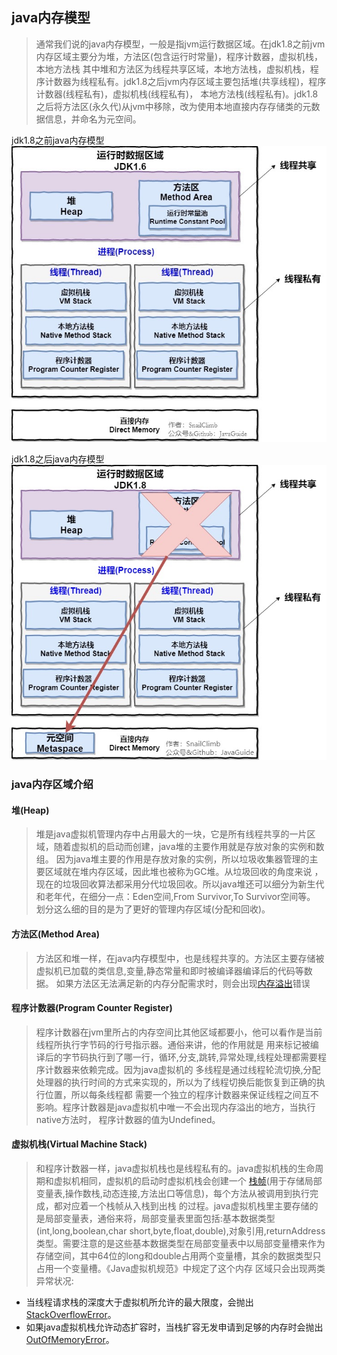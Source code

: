 ## java内存模型
  > 通常我们说的java内存模型，一般是指jvm运行数据区域。在jdk1.8之前jvm内存区域主要分为堆，方法区(包含运行时常量)，程序计数器，虚拟机栈，本地方法栈
>其中堆和方法区为线程共享区域，本地方法栈，虚拟机栈，程序计数器为线程私有。jdk1.8之后jvm内存区域主要包括堆(共享线程)，程序计数器(线程私有)，虚拟机栈(线程私有)，
>本地方法栈(线程私有)。jdk1.8之后将方法区(永久代)从jvm中移除，改为使用本地直接内存存储类的元数据信息，并命名为元空间。

jdk1.8之前java内存模型
![avatar](../../picture/jvm/1_8before.jpg)

jdk1.8之后java内存模型
![avatar](../../picture/jvm/1_8after.jpg)

### java内存区域介绍

#### 堆(Heap)
> 堆是java虚拟机管理内存中占用最大的一块，它是所有线程共享的一片区域，随着虚拟机的启动而创建，java堆的主要作用就是存放对象的实例和数组。
>因为java堆主要的作用是存放对象的实例，所以垃圾收集器管理的主要区域就在堆内存区域，因此堆也被称为GC堆。从垃圾回收的角度来说
>，现在的垃圾回收算法都采用分代垃圾回收。所以java堆还可以细分为新生代和老年代，在细分一点：Eden空间,From Survivor,To Survivor空间等。
>划分这么细的目的是为了更好的管理内存区域(分配和回收)。

#### 方法区(Method Area)
> 方法区和堆一样，在java内存模型中，也是线程共享的。方法区主要存储被虚拟机已加载的类信息,变量,静态常量和即时被编译器编译后的代码等数据。
>如果方法区无法满足新的内存分配需求时，则会出现[内存溢出](../../面试准备/Java基础/Java异常.md#outOfMemoryError)错误

#### 程序计数器(Program Counter Register)
> 程序计数器在jvm里所占的内存空间比其他区域都要小，他可以看作是当前线程所执行字节码的行号指示器。通俗来讲，他的作用就是
>用来标记被编译后的字节码执行到了哪一行，循环,分支,跳转,异常处理,线程处理都需要程序计数器来依赖完成。因为java虚拟机的
>多线程是通过线程轮流切换,分配处理器的执行时间的方式来实现的，所以为了线程切换后能恢复到正确的执行位置，所以每条线程都
需要一个独立的程序计数器来保证线程之间互不影响。程序计数器是java虚拟机中唯一不会出现内存溢出的地方，当执行native方法时，
>程序计数器的值为Undefined。

#### 虚拟机栈(Virtual Machine Stack)
> 和程序计数器一样，java虚拟机栈也是线程私有的。java虚拟机栈的生命周期和虚拟机相同，虚拟机的启动时虚拟机栈会创建一个
>[栈帧](#)(用于存储局部变量表,操作数栈,动态连接,方法出口等信息)，每个方法从被调用到执行完成，都对应着一个栈帧从入栈到出栈
>的过程。java虚拟机栈里主要存储的是局部变量表，通俗来将，局部变量表里面包括:基本数据类型(int,long,boolean,char
>short,byte,float,double),对象引用,returnAddress类型。需要注意的是这些基本数据类型在局部变量表中以局部变量槽来作为
>存储空间，其中64位的long和double占用两个变量槽，其余的数据类型只占用一个变量槽。《Java虚拟机规范》中规定了这个内存
>区域只会出现两类异常状况:
- 当线程请求栈的深度大于虚拟机所允许的最大限度，会抛出[StackOverflowError](../../面试准备/Java基础/Java异常.md#stackOverflowError)。
- 如果java虚拟机栈允许动态扩容时，当栈扩容无发申请到足够的内存时会抛出[OutOfMemoryError](../../面试准备/Java基础/Java异常.md#outOfMemoryError)。

